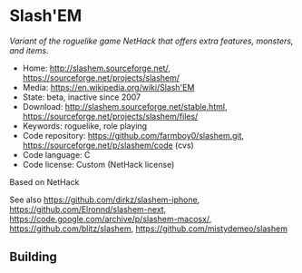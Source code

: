 # Slash'EM

_Variant of the roguelike game NetHack that offers extra features, monsters, and items._

- Home: http://slashem.sourceforge.net/, https://sourceforge.net/projects/slashem/
- Media: https://en.wikipedia.org/wiki/Slash'EM
- State: beta, inactive since 2007
- Download: http://slashem.sourceforge.net/stable.html, https://sourceforge.net/projects/slashem/files/
- Keywords: roguelike, role playing
- Code repository: https://github.com/farmboy0/slashem.git, https://sourceforge.net/p/slashem/code (cvs)
- Code language: C
- Code license: Custom (NetHack license)

Based on NetHack

See also https://github.com/dirkz/slashem-iphone, https://github.com/Elronnd/slashem-next, https://code.google.com/archive/p/slashem-macosx/, https://github.com/blitz/slashem, https://github.com/mistydemeo/slashem

## Building

